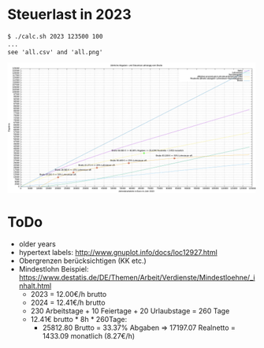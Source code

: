 # Steuerlast in 2023
```
$ ./calc.sh 2023 123500 100
...
see 'all.csv' and 'all.png'
```
![Steuerliche Belastung im Jahr 2023](https://github.com/bittorf/steuersatz-berechnung-lohnsteuer/blob/main/all.png?raw=true)

# ToDo
* older years
* hypertext labels: http://www.gnuplot.info/docs/loc12927.html
* Obergrenzen berücksichtigen (KK etc.)
* Mindestlohn Beispiel: https://www.destatis.de/DE/Themen/Arbeit/Verdienste/Mindestloehne/_inhalt.html
  * 2023 = 12.00€/h brutto
  * 2024 = 12.41€/h brutto
  * 230 Arbeitstage + 10 Feiertage + 20 Urlaubstage = 260 Tage
  * 12.41€ brutto * 8h * 260Tage:
    * 25812.80 Brutto = 33.37% Abgaben => 17197.07 Realnetto = 1433.09 monatlich (8.27€/h)
